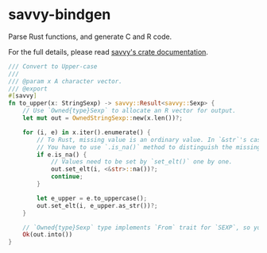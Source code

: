 # savvy-bindgen

Parse Rust functions, and generate C and R code.

For the full details, please read [savvy's crate
documentation](https://docs.rs/savvy/latest/).

``` rust
/// Convert to Upper-case
/// 
/// @param x A character vector.
/// @export
#[savvy]
fn to_upper(x: StringSexp) -> savvy::Result<savvy::Sexp> {
    // Use `Owned{type}Sexp` to allocate an R vector for output.
    let mut out = OwnedStringSexp::new(x.len())?;

    for (i, e) in x.iter().enumerate() {
        // To Rust, missing value is an ordinary value. In `&str`'s case, it's just "NA".
        // You have to use `.is_na()` method to distinguish the missing value.
        if e.is_na() {
            // Values need to be set by `set_elt()` one by one.
            out.set_elt(i, <&str>::na())?;
            continue;
        }

        let e_upper = e.to_uppercase();
        out.set_elt(i, e_upper.as_str())?;
    }

    // `Owned{type}Sexp` type implements `From` trait for `SEXP`, so you can use `into()`.
    Ok(out.into())
}
```